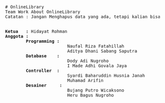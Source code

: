 <pre># OnlineLibrary
Team Work About OnlineLibrary
Catatan : Jangan Menghapus data yang ada, tetapi kalian bisa menambahkan nama anda sebagai anggota.


<b>Ketua   :</b> Hidayat Rohman                   
<b>Anggota :</b> 
		<b>Programming :</b>
						Naufal Riza Fatahillah		
		  				Aditya Dhani Sabang Saputra	
		<b>Database    :</b> 
						Dody Adi Nugroho		
						I Made Adhi Govala Jaya		
		<b>Controller  :</b>
						Syardi Baharuddin Husnia Janah	
		  				Muhamad Arifin			
		<b>Desainer     :</b>
		  				Bujang Putro Wicaksono		
		  				Heru Bagus Nugroho		
</pre>
